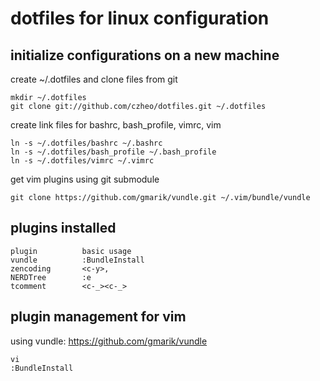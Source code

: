 dotfiles for linux configuration
===========================

initialize configurations on a new machine
------------------

create ~/.dotfiles and clone files from git

	mkdir ~/.dotfiles
	git clone git://github.com/czheo/dotfiles.git ~/.dotfiles

create link files for bashrc, bash_profile, vimrc, vim

	ln -s ~/.dotfiles/bashrc ~/.bashrc
	ln -s ~/.dotfiles/bash_profile ~/.bash_profile
	ln -s ~/.dotfiles/vimrc ~/.vimrc		

get vim plugins using git submodule
	
	git clone https://github.com/gmarik/vundle.git ~/.vim/bundle/vundle

plugins installed
-----------------

	plugin			basic usage
	vundle			:BundleInstall
	zencoding		<c-y>,
	NERDTree		:e
	tcomment		<c-_><c-_>

plugin management for vim
-----------------------
using vundle: https://github.com/gmarik/vundle
	
	vi
	:BundleInstall
